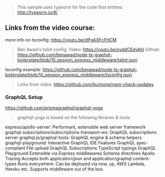 > This sample uses typeorm for the code first entities.
> http://typeorm.io/#/

## Links from the video course:
more info on tsconfig: https://youtu.be/dPgAXFcFHCM
> Ben Awad's tslint config: 
Video: https://youtu.be/syddCEdvAhI
Github: https://github.com/benawad/node-ts-graphql-boilerplate/blob/10_session_express_middleware/tslint.json

tsconfig example: https://github.com/benawad/node-ts-graphql-boilerplate/blob/10_session_express_middleware/tsconfig.json

> Links from video:
https://github.com/tjunnone/npm-check-updates


### GraphQL Setup
https://github.com/prismagraphql/graphql-yoga
>graphql-yoga is based on the following libraries & tools:

express/apollo-server: Performant, extensible web server framework
graphql-subscriptions/subscriptions-transport-ws: GraphQL subscriptions server
graphql.js/graphql-tools: GraphQL engine & schema helpers
graphql-playground: Interactive GraphQL IDE
Features
GraphQL spec-compliant
File upload
GraphQL Subscriptions
TypeScript typings
GraphQL Playground
Extensible via Express middlewares
Schema directives
Apollo Tracing
Accepts both application/json and application/graphql content-types
Runs everywhere: Can be deployed via now, up, AWS Lambda, Heroku etc.
Supports middleware out of the box.